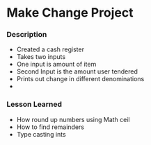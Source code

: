 # Make Change Project

### Description
- Created a cash register
- Takes two inputs
- One input is amount of item
- Second Input is the amount user tendered
- Prints out change in different denominations
-

### Lesson Learned
- How round up numbers using Math ceil
- How to find remainders
- Type casting ints 
